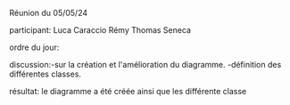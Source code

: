 Réunion du 05/05/24

participant:
Luca Caraccio
Rémy
Thomas Seneca

ordre du jour:

discussion:-sur la création et l'amélioration du diagramme.
	   -définition des différentes classes.

résultat: le diagramme a été créée ainsi que les différente classe